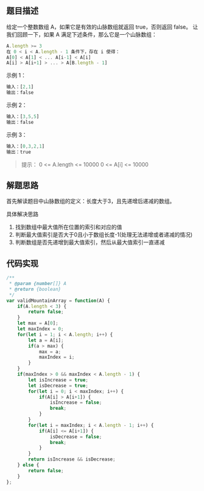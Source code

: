 ## 题目描述
给定一个整数数组 A，如果它是有效的山脉数组就返回 true，否则返回 false。
让我们回顾一下，如果 A 满足下述条件，那么它是一个山脉数组：
```js
A.length >= 3
在 0 < i < A.length - 1 条件下，存在 i 使得：
A[0] < A[1] < ... A[i-1] < A[i]
A[i] > A[i+1] > ... > A[B.length - 1]
```
示例 1：
```js
输入：[2,1]
输出：false
```
示例 2：
```js
输入：[3,5,5]
输出：false
```
示例 3：
```js
输入：[0,3,2,1]
输出：true
```

> 提示：
0 <= A.length <= 10000
0 <= A[i] <= 10000 

## 解题思路
首先解读题目中山脉数组的定义：长度大于3，且先递增后递减的数组。

具体解决思路
1. 找到数组中最大值所在位置的索引和对应的值
2. 判断最大值索引是否大于0且小于数组长度-1(处理无法递增或者递减的情况)
3. 判断数组是否先递增到最大值索引，然后从最大值索引一直递减

## 代码实现
```js
/**
 * @param {number[]} A
 * @return {boolean}
 */
var validMountainArray = function(A) {
    if(A.length < 3) {
        return false;
    }
    let max = A[0];
    let maxIndex = 0;
    for(let i = 1; i < A.length; i++) {
        let a = A[i];
        if(a > max) {
            max = a;
            maxIndex = i;
        }
    }
    if(maxIndex > 0 && maxIndex < A.length - 1) {
        let isIncrease = true;
        let isDecrease = true;
        for(let i = 0; i < maxIndex; i++) {
            if(A[i] > A[i+1]) {
                isIncrease = false;
                break;
            }
        }
        for(let i = maxIndex; i < A.length - 1; i++) {
            if(A[i] <= A[i+1]) {
                isDecrease = false;
                break;
            }
        }
        return isIncrease && isDecrease;
    } else {
        return false;
    }
};
```
